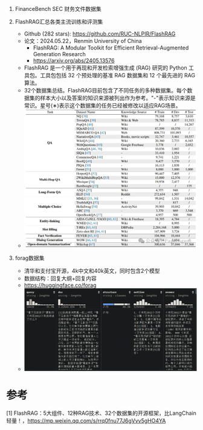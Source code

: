 1. FinanceBench SEC 财务文件数据集

2. FlashRAG汇总各类主流训练和评测集
    - Github (282 stars): https://github.com/RUC-NLPIR/FlashRAG
    - 论文：2024.05.22，Renmin University of China
      - FlashRAG: A Modular Toolkit for Efficient Retrieval-Augmented Generation Research
      - https://arxiv.org/abs/2405.13576
    - FlashRAG 是一个用于再现和开发检索增强生成 (RAG) 研究的 Python 工具包。工具包包括 32 个预处理的基准 RAG 数据集和 12 个最先进的 RAG 算法。
    - 32个数据集总结。FlashRAG目前包含了不同任务的多种数据集。每个数据集的样本大小以及答案的知识来源被列出作为参考。"-"表示知识来源是常识。星号(∗)表示这个数据集的任务已经被修改以适应RAG场景。
    - ![](.01_训练集_images/训练数据集.png)

3. forag数据集
   - 清华和支付宝开源，4k中文和40k英文，同时包含2个模型
   - 数据结构：回复大纲+回复内容
   - https://huggingface.co/forag
   - ![](.01_训练集_images/数据集样例.png)
   
# 参考

[1] FlashRAG：5大组件、12种RAG技术、32个数据集的开源框架，比LangChain轻量！，https://mp.weixin.qq.com/s/rrq0fnu77J6gVvv5gHO4YA
